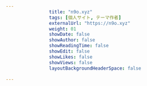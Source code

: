 ```yaml
---
                title: "n9o.xyz"
                tags: [個人サイト, テーマ作者]
                externalUrl: "https://n9o.xyz"
                weight: 01
                showDate: false
                showAuthor: false
                showReadingTime: false
                showEdit: false
                showLikes: false
                showViews: false
                layoutBackgroundHeaderSpace: false
                
---
```


